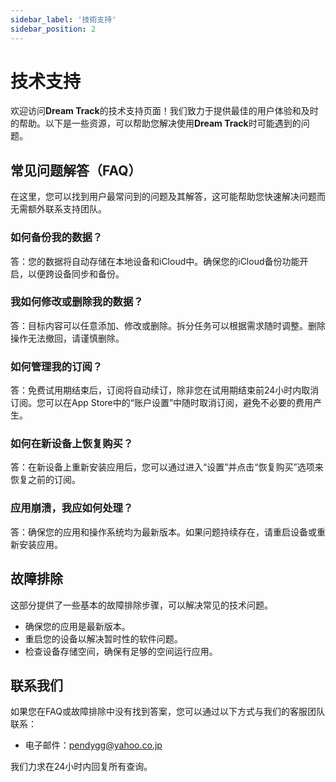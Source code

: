 ```yaml
---
sidebar_label: '技術支持'
sidebar_position: 2
---
```


# 技术支持

欢迎访问**Dream Track**的技术支持页面！我们致力于提供最佳的用户体验和及时的帮助。以下是一些资源，可以帮助您解决使用**Dream Track**时可能遇到的问题。

## 常见问题解答（FAQ）

在这里，您可以找到用户最常问到的问题及其解答，这可能帮助您快速解决问题而无需额外联系支持团队。

### 如何备份我的数据？
答：您的数据将自动存储在本地设备和iCloud中。确保您的iCloud备份功能开启，以便跨设备同步和备份。

### 我如何修改或删除我的数据？
答：目标内容可以任意添加、修改或删除。拆分任务可以根据需求随时调整。删除操作无法撤回，请谨慎删除。

### 如何管理我的订阅？
答：免费试用期结束后，订阅将自动续订，除非您在试用期结束前24小时内取消订阅。您可以在App Store中的“账户设置”中随时取消订阅，避免不必要的费用产生。

### 如何在新设备上恢复购买？
答：在新设备上重新安装应用后，您可以通过进入“设置”并点击“恢复购买”选项来恢复之前的订阅。

### 应用崩溃，我应如何处理？
答：确保您的应用和操作系统均为最新版本。如果问题持续存在，请重启设备或重新安装应用。

## 故障排除

这部分提供了一些基本的故障排除步骤，可以解决常见的技术问题。

- 确保您的应用是最新版本。
- 重启您的设备以解决暂时性的软件问题。
- 检查设备存储空间，确保有足够的空间运行应用。

## 联系我们

如果您在FAQ或故障排除中没有找到答案，您可以通过以下方式与我们的客服团队联系：

- 电子邮件：pendygg@yahoo.co.jp

我们力求在24小时内回复所有查询。